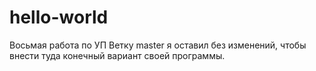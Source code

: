 # hello-world
Восьмая работа по УП
Ветку master я оставил без изменений, чтобы внести туда конечный вариант своей программы.
